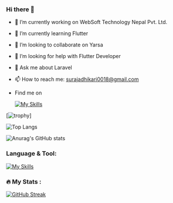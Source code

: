 ### Hi there 👋

<!--
**Suraja18/Suraja18** is a ✨ _special_ ✨ repository because its `README.md` (this file) appears on your GitHub profile.

Here are some ideas to get you started:
-->

- 🔭 I’m currently working on WebSoft Technology Nepal Pvt. Ltd.
- 🌱 I’m currently learning Flutter
- 👯 I’m looking to collaborate on Yarsa
- 🤔 I’m looking for help with Flutter Developer
- 💬 Ask me about Laravel 
- 📫 How to reach me: surajadhikari0018@gmail.com

- Find me on

    [![My Skills](https://skillicons.dev/icons?i=instagram)](https://www.instagram.com/surajadhikari_18/)


[![trophy](https://github-profile-trophy.vercel.app/?username=suraja18&theme=onedark)]


![Top Langs](https://github-readme-stats.vercel.app/api/top-langs/?username=suraja18&theme=merko&hide_progress=true)

  ![Anurag's GitHub stats](https://github-readme-stats.vercel.app/api?username=suraja18&theme=merko&show_icons=true)


### Language & Tool:  

[![My Skills](https://skillicons.dev/icons?i=laravel,html,css,bootstrap,js,jquery,c,cs,cpp,java,dotnet,php,git,github,linux,mysql,vscode,flutter,python,react)]()
<!---
prabeshtiwari1414/prabeshtiwari1414 is a ✨ special ✨ repository because its `README.md` (this file) appears on your GitHub profile.
You can click the Preview link to take a look at your changes.
--->
### :fire: My Stats :
[![GitHub Streak](https://streak-stats.demolab.com/?user=suraja18)](https://git.io/streak-stats)
  

